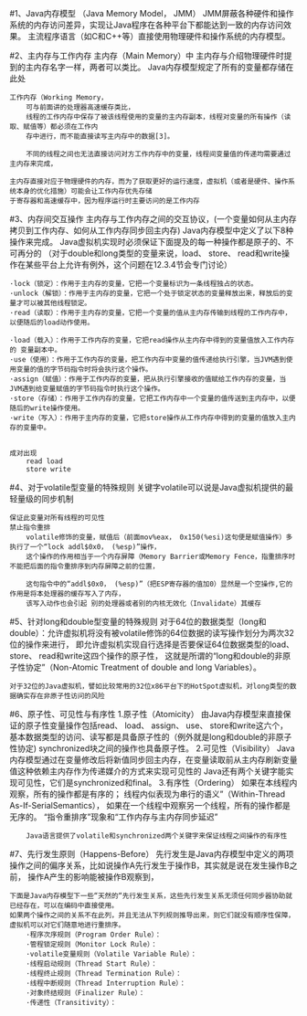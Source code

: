 #1、Java内存模型 （Java Memory Model， JMM）
    JMM屏蔽各种硬件和操作系统的内存访问差异，实现让Java程序在各种平台下都能达到一致的内存访问效果。
    主流程序语言（如C和C++等）直接使用物理硬件和操作系统的内存模型。
    
#2、主内存与工作内存
    主内存（Main Memory）中
        主内存与介绍物理硬件时提到的主内存名字一样，两者可以类比。
        Java内存模型规定了所有的变量都存储在此处
       
    工作内存（Working Memory，
        可与前面讲的处理器高速缓存类比，
        线程的工作内存中保存了被该线程使用的变量的主内存副本，线程对变量的所有操作（读取、赋值等）都必须在工作内
        存中进行，而不能直接读写主内存中的数据[3]。
        
        不同的线程之间也无法直接访问对方工作内存中的变量，线程间变量值的传递均需要通过主内存来完成，
        
    主内存直接对应于物理硬件的内存，而为了获取更好的运行速度，虚拟机（或者是硬件、操作系统本身的优化措施）可能会让工作内存优先存储
    于寄存器和高速缓存中，因为程序运行时主要访问的是工作内存
#3、内存间交互操作
    主内存与工作内存之间的交互协议，(一个变量如何从主内存拷贝到工作内存、如何从工作内存同步回主内存)
    Java内存模型中定义了以下8种操作来完成。 Java虚拟机实现时必须保证下面提及的每一种操作都是原子的、不可再分的
    （对于double和long类型的变量来说，load、 store、 read和write操作在某些平台上允许有例外，这个问题在12.3.4节会专门讨论）
    
    ·lock（锁定）：作用于主内存的变量，它把一个变量标识为一条线程独占的状态。
    ·unlock（解锁）：作用于主内存的变量，它把一个处于锁定状态的变量释放出来，释放后的变量才可以被其他线程锁定。
    ·read（读取）：作用于主内存的变量，它把一个变量的值从主内存传输到线程的工作内存中，以便随后的load动作使用。
    
    ·load（载入）：作用于工作内存的变量，它把read操作从主内存中得到的变量值放入工作内存的 变量副本中。
    ·use（使用）：作用于工作内存的变量，把工作内存中变量的值传递给执行引擎，当JVM遇到使用变量的值的字节码指令时将会执行这个操作。
    ·assign（赋值）：作用于工作内存的变量，把从执行引擎接收的值赋给工作内存的变量，当JVM遇到给变量赋值的字节码指令时执行这个操作。
    ·store（存储）：作用于工作内存的变量，它把工作内存中一个变量的值传送到主内存中，以便随后的write操作使用。
    ·write（写入）：作用于主内存的变量，它把store操作从工作内存中得到的变量的值放入主内存的变量中。
    

    成对出现
        read load
        store write 
#4、对于volatile型变量的特殊规则
    关键字volatile可以说是Java虚拟机提供的最轻量级的同步机制
    
    保证此变量对所有线程的可见性
    禁止指令重排
        volatile修饰的变量，赋值后（前面mov%eax， 0x150(%esi)这句便是赋值操作）多执行了一个“lock addl$0x0， (%esp)”操作，
        这个操作的作用相当于一个内存屏障（Memory Barrier或Memory Fence，指重排序时不能把后面的指令重排序到内存屏障之前的位置，
        
        这句指令中的“addl$0x0， (%esp)”（把ESP寄存器的值加0）显然是一个空操作,它的作用是将本处理器的缓存写入了内存，
        该写入动作也会引起 别的处理器或者别的内核无效化（Invalidate）其缓存
#5、针对long和double型变量的特殊规则
    对于64位的数据类型（long和double）：允许虚拟机将没有被volatile修饰的64位数据的读写操作划分为两次32位的操作来进行，
    即允许虚拟机实现自行选择是否要保证64位数据类型的load、 store、 read和write这四个操作的原子性，
    这就是所谓的“long和double的非原子性协定”（Non-Atomic Treatment of double and long Variables）。
    
    对于32位的Java虚拟机，譬如比较常用的32位x86平台下的HotSpot虚拟机，对long类型的数据确实存在非原子性访问的风险
#6、原子性、可见性与有序性
    1.原子性（Atomicity）
        由Java内存模型来直接保证的原子性变量操作包括read、 load、 assign、 use、 store和write这六个，
        基本数据类型的访问、读写都是具备原子性的（例外就是long和double的非原子性协定)
        synchronized块之间的操作也具备原子性。
    2.可见性（Visibility）
        Java内存模型通过在变量修改后将新值同步回主内存，在变量读取前从主内存刷新变量值这种依赖主内存作为传递媒介的方式来实现可见性的
        Java还有两个关键字能实现可见性，它们是synchronized和final。
    3.有序性（Ordering）
        如果在本线程内观察，所有的操作都是有序的；
            线程内似表现为串行的语义”（Within-Thread As-If-SerialSemantics），
        如果在一个线程中观察另一个线程，所有的操作都是无序的。
            “指令重排序”现象和“工作内存与主内存同步延迟”
            
        Java语言提供了volatile和synchronized两个关键字来保证线程之间操作的有序性
#7、先行发生原则（Happens-Before）
    先行发生是Java内存模型中定义的两项操作之间的偏序关系，比如说操作A先行发生于操作B，其实就是说在发生操作B之前，
    操作A产生的影响能被操作B观察到，
    
    下面是Java内存模型下一些“天然的“先行发生关系，这些先行发生关系无须任何同步器协助就已经存在，可以在编码中直接使用。
    如果两个操作之间的关系不在此列，并且无法从下列规则推导出来，则它们就没有顺序性保障，虚拟机可以对它们随意地进行重排序。 
        ·程序次序规则（Program Order Rule）：
        ·管程锁定规则（Monitor Lock Rule）：
        ·volatile变量规则（Volatile Variable Rule）：
        ·线程启动规则（Thread Start Rule）：
        ·线程终止规则（Thread Termination Rule）：
        ·线程中断规则（Thread Interruption Rule）：
        ·对象终结规则（Finalizer Rule）：
        ·传递性（Transitivity）：
